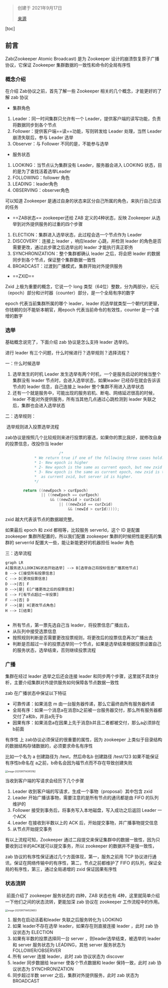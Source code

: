 > 创建于 2021年9月17日
>
> [来源](https://mp.weixin.qq.com/s?__biz=MzAwNDA2OTM1Ng==&mid=2453142323&idx=1&sn=a5c4eebf76defa80e7472765d57524a6&scene=21#wechat_redirect)

[toc]

## 前言

Zab(Zookeeper Atomic Broadcast) 是为 Zookeeper 设计的崩溃恢复原子广播协议，它保证 Zookeeper 集群数据的一致性和命令的全局有序性



### 概念介绍

在介绍 Zab协议之前，首先了解一些 Zookeeper 相关的几个概念，才能更好的了解 zab 协议

+ 集群角色

1. Leader：同一时间集群只允许有一个 Leader，提供客户端的读写功能，负责将数据同步到各个节点
2. Follower：提供客户端==读==功能，写则转发给 Leader 处理，当然 Leader 崩溃失联后，参与 Leader 选举
3. Observer：与 Follower 不同的是，不能参与选举

+ 服务状态

1. LOOKING：当节点认为集群没有 Leader，服务器会进入 LOOKING 状态，目的是为了查找活着选举Leader
2. FOLLOWING：follower 角色
3. LEADING：leader角色
4. OBSERVING：observer角色

可以知道 Zookeeper 是通过自身的状态来区分自己所属的角色，来执行自己应该的任务



+ ==ZAB状态== zookeeper还给 ZAB 定义的4种状态，反映 Zookeeper 从选举到对外提供服务的过重的四个步骤

1. ELECTION：集群进入选举状态，此过程会选一个节点作为 Leader
2. DISCOVERY：连接上 leader ，响应leader 心跳，并检测 leader 的角色是否需要更改，通过此步骤之后选举出的 leader 才能执行真正职务
3. SYNCHRONIZATION：整个集群都确认 leader 之后，将会把 leader 的数据同步到各个节点，保证整个集群数据一致性
4. BROADCAST：过渡到广播模式，集群开始对外提供服务

+ ==ZXID==

Zxid 上极为重要的概念，它说一个 long 类型（64位）整数，分为两部分，纪元（epoch）部分和计时器（counter）部分，是一个全局有序的数字

epoch 代表当前集群所属的哪个 leader，leader 的选举就类型一个朝代的更替，你钱朝的剑不能斩本朝官，用epoch 代表当前命令的有效性，counter 是一个递增的数字



### 选举

基础概念说完了，下面介绍 zab 协议是怎么支持 leader 选举的。

进行 leader 有三个问题，什么时候进行？选举规则？选择流程？

一：什么时候选举

1. 选举发生的时机 Leader 发生选举有两个时机，一个是服务启动的时候当整个集群没有 leader 节点时，会进入选举状态，如果leader 已经存在就会告诉该节点的 leader 信息，自己连接上 leader 整个集群不用进入选举状态
2. 还有一个就是服务中，可能出现的服务宕机、断电、网络延迟很高的时候，leader 不能对外提供服务，所有当其他几点通过心跳检测到 leader 失联之后，集群也会进入选举状态

二：选举规则：

​	选举规则进入投票选举流程

zab协议是按照几个比较规则来进行投票的塞选，如果你的票比我好，就修改自身的投票信息，改投你当 leader

```java
 						/*
             * We return true if one of the following three cases hold:
             * 1- New epoch is higher
             * 2- New epoch is the same as current epoch, but new zxid is higher
             * 3- New epoch is the same as current epoch, new zxid is the same
             *  as current zxid, but server id is higher.
             */

        return ((newEpoch > curEpoch)
                || ((newEpoch == curEpoch)
                    && ((newZxid > curZxid)
                        || ((newZxid == curZxid)
                            && (newId > curId)))));
```

zxid 越大代表该节点的数据越完整。

如果最后 epoch 和 zxid 都相等，比较服务 serverId，这个 ID 是配置 zookeeper 集群所配置的，所以我们配置 zookeeper 集群的时候把性能更高的集群的 serverrId 配置大一些，能让新能更好的机器担任 leader 角色

三：选举流程

```mermaid
graph LR
A[服务进入LOOKING状态开始选举] --> B[选举自己将投标信息广播其他节点]
B --> C[接受所有投票信息]
C --> D[更改投票信息]
D -->|否| F
D -->|是| E[广播更改之后的投票信息]
E --> F[有节点超过一半投票]
F -->|否| D
F -->|是| H[更改节点角色]
H --> I[结束]


```

+ 所有节点，第一票先选自己当 leader，将投票信息广播出去，
+ 从队列中接受选票信息
+ 按照规则判断是否需要更改投票规则，将更改后的投票信息再次广播出去
+ 判断是否超过一半的投票选举同一个节点，如果是选举结束根据投票设置自己的服务状态，选举结束，否则继续投票流程

### 广播

集群在经过 leader 选举之后还会连接 leader 和同步两个步骤，这里就不具体分析，主要介绍集群对外提供服务如何保障各节点数据一致性

zab 在广播状态中保证以下特征

+ 可靠传递：如果消息 m 由一台服务器传递，那么它最终由所有服务器传递
+ 全局有序：如果一个消息a在消息b之前被一台服务器交付，那么所有服务器都交付了a和b，并且a先于b
+ 因果有序：如果消息a在因果上先于消息b并且二者都被交付，那么a必须排在b前面

有序性 上 zab协议必须保证的很重要的属性，因为 zookeeper 上类似于目录结构的数据结构存储数据的，必须要求命名有序性

比如一个名为 a 创建路径为 /test，然后命名b 创建路径 /test/123 如果不能保证有序性b命名在 a之前，b命名会因为福节点而不存在导致创建失败

<img src="images/image-20210917143913182.png" alt="image-20210917143913182" style="zoom:50%;" />

当收到客户端的写请求会经历下几个步骤

1. Leader 收到客户端的写请求，生成一个事物（proposal）其中包含 zxid
2. Leader 开始广播该事物，需要注意的是所有节点的通讯都是由 FIFO 的队列维护的
3. Follower 接受到事务后，将事务写入本地磁盘，写入成功之后返回 Leader 一个ACK 
4. Leader 在接收到半数以上的 ACK 后，开始提交事物，并广播事物提交信息
5. 从节点开始提交事务

有以上流程可知，Zookeeper 通过二段提交来保证集群中的数据一致性，因为只要收到过半的ACK就可以提交事务，所以 zookeeper 的数据并不是强一致性，

zab 协议的有序性保证通过几个方面体现，第一，服务之前用 TCP 协议进行通讯，保证在网络传输中的有序性，第二，节点之前都维护了 FIFO 的队列，保证全局的有序性，第三，通过全局递增的 zxid 保证因果有序性



### 状态流转

​		前面介绍了 zookeeper 服务状态的 四种，ZAB 状态也有 4种，这里就简单介绍一下他们之间的状态流转，更能加深 zab 协议在 zookeeper 工作流程中的作用。

<img src="images/image-20210917144529653.png" alt="image-20210917144529653" style="zoom:50%;" />

1. 服务在启动活着和leader 失联之后服务转化为 LOOKING
2. 如果 leader不存在选举 leader，如果存在则直接连接 leader ，此时 zab 协议状态为 ELECTION
3. 如果有半数的投票选择同一台 server ，则leader选举结束，被选举的 leader 和 server 服务状态为 LEADING，其他 server 服务状态为 FOLLOWER/OBSERVER
4. 所有 server 连接 leader，此时 zab 协议状态为 discover
5. leader 同步数据给 learner 使各个节点数据和 leader 保持一致，此时 zab 协议状态为 SYNCHRONIZATION
6. 同步超过半数 server 之后，集群对外提供服务，此时 zab 状态为 BROADCAST